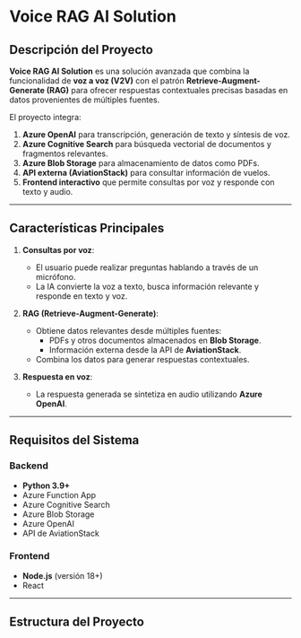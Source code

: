 # Voice RAG AI Solution

## Descripción del Proyecto

**Voice RAG AI Solution** es una solución avanzada que combina la funcionalidad de **voz a voz (V2V)** con el patrón **Retrieve-Augment-Generate (RAG)** para ofrecer respuestas contextuales precisas basadas en datos provenientes de múltiples fuentes. 

El proyecto integra:
1. **Azure OpenAI** para transcripción, generación de texto y síntesis de voz.
2. **Azure Cognitive Search** para búsqueda vectorial de documentos y fragmentos relevantes.
3. **Azure Blob Storage** para almacenamiento de datos como PDFs.
4. **API externa (AviationStack)** para consultar información de vuelos.
5. **Frontend interactivo** que permite consultas por voz y responde con texto y audio.

---

## Características Principales

1. **Consultas por voz**:
   - El usuario puede realizar preguntas hablando a través de un micrófono.
   - La IA convierte la voz a texto, busca información relevante y responde en texto y voz.

2. **RAG (Retrieve-Augment-Generate)**:
   - Obtiene datos relevantes desde múltiples fuentes:
     - PDFs y otros documentos almacenados en **Blob Storage**.
     - Información externa desde la API de **AviationStack**.
   - Combina los datos para generar respuestas contextuales.

3. **Respuesta en voz**:
   - La respuesta generada se sintetiza en audio utilizando **Azure OpenAI**.

---

## Requisitos del Sistema

### **Backend**
- **Python 3.9+**
- Azure Function App
- Azure Cognitive Search
- Azure Blob Storage
- Azure OpenAI
- API de AviationStack

### **Frontend**
- **Node.js** (versión 18+)
- React

---

## Estructura del Proyecto

